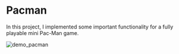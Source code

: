 # Pacman
In this project, I implemented some important functionality for a fully playable mini Pac-Man game.

![demo_pacman](https://user-images.githubusercontent.com/59544035/135533695-6878a788-b71c-473c-83bb-c1314fae099b.gif)
